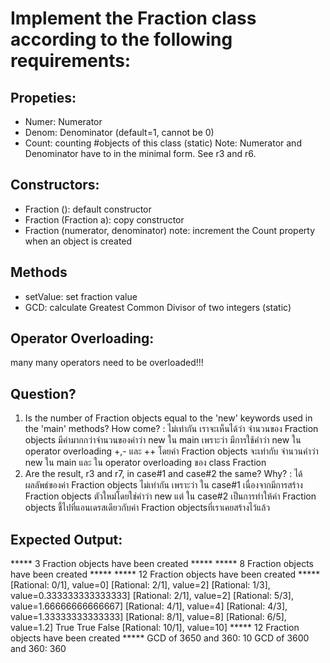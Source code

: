 ﻿# Implement the Fraction class according to the following requirements:

## Propeties:
- Numer: Numerator
- Denom: Denominator (default=1, cannot be 0)
- Count: counting #objects of this class (static)
Note: Numerator and Denominator have to in the minimal form.
      See r3 and r6.

## Constructors:
- Fraction (): default constructor
- Fraction (Fraction a): copy constructor
- Fraction (numerator, denominator)
note: increment the Count property when an object is created

## Methods
- setValue: set fraction value
- GCD: calculate Greatest Common Divisor of two integers (static)

## Operator Overloading:
many many operators need to be overloaded!!! 

## Question?
1. Is the number of Fraction objects equal to the 'new' keywords used
   in the 'main' methods? How come?
      : ไม่เท่ากัน เราจะเห็นได้ว่า จำนวนของ Fraction objects มีค่ามากกว่าจำนวนของคำว่า new ใน main เพราะว่า มีการใช้คำว่า new ใน operator overloading +,- และ ++ โดยค่า Fraction objects จะเท่ากับ จำนวนคำว่า new ใน main และ ใน operator overloading ของ class Fraction
2. Are the result, r3 and r7, in case#1 and case#2 the same? Why?
      : ได้ผลลัพธ์ของค่า Fraction objects ไม่เท่ากัน เพราะว่า ใน case#1 เนื่องจากมีการสร้าง Fraction objects ตัวใหม่โดยใช่คำว่า new แต่ ใน case#2 เป็นการทำให้ค่า Fraction objects ชี้ไปที่แอนเดรสเดียวกับค่า Fraction objectsที่เราเคยสร้างไว้แล้ว


## Expected Output:

***** 3 Fraction objects have been created *****
***** 8 Fraction objects have been created *****
***** 12 Fraction objects have been created *****
[Rational: 0/1], value=0]
[Rational: 2/1], value=2]
[Rational: 1/3], value=0.333333333333333]
[Rational: 2/1], value=2]
[Rational: 5/3], value=1.66666666666667]
[Rational: 4/1], value=4]
[Rational: 4/3], value=1.33333333333333]
[Rational: 8/1], value=8]
[Rational: 6/5], value=1.2]
True
True
False
[Rational: 10/1], value=10]
***** 12 Fraction objects have been created *****
GCD of 3650 and 360: 10
GCD of 3600 and 360: 360

